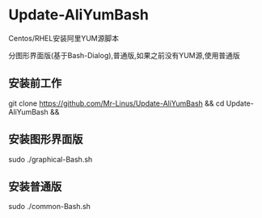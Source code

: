 # Update-AliYumBash
Centos/RHEL安装阿里YUM源脚本

分图形界面版(基于Bash-Dialog),普通版,如果之前没有YUM源,使用普通版
## 安装前工作 ##
  git clone https://github.com/Mr-Linus/Update-AliYumBash  &&  cd Update-AliYumBash && 
## 安装图形界面版 ##
  sudo ./graphical-Bash.sh
## 安装普通版 ## 
  sudo ./common-Bash.sh
